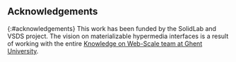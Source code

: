
## Acknowledgements
{:#acknowledgements}
This work has been funded by the SolidLab and VSDS project. The vision on materializable hypermedia interfaces is a result of working with the entire [Knowledge on Web-Scale team at Ghent University](https://knows.idlab.ugent.be).
